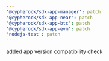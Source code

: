 ```yaml
---
'@cypherock/sdk-app-manager': patch
'@cypherock/sdk-app-near': patch
'@cypherock/sdk-app-btc': patch
'@cypherock/sdk-app-evm': patch
'nodejs-test': patch
---
```


added app version compatibility check
